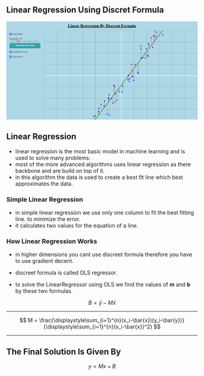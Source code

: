 ## Linear Regression Using Discret Formula
<img src="sample.png" alt='screenshot'/>

## Linear Regression

- linear regression is the most basic model in machine learning and is used to solve many problems.
- most of the more advanced algorithms uses linear regression as there backbone and are build on top of it.
- in this algorithm the data is used to create a best fit line which best approximates the data.

### Simple Linear Regression

- in simple linear regression we use only one column to fit the best fitting line. to minimize the error.
- it calculates two values for the equation of a line.

### How Linear Regression Works

- in higher dimensions you cant use discreet formula therefore you have to use gradient decent.
- discreet formula is called OLS regressor.

- to solve the LinearRegressor using OLS we find the values of **m** and **b** by these two formulas.

$$
B = \bar{y}-M\bar{x}
$$

<hr>

$$
M = \frac{\displaystyle\sum_{i=1}^{n}(x_i-\bar{x})(y_i-\bar{y})}{\displaystyle\sum_{i=1}^{n}(x_i-\bar{x})^2}
$$

<hr>

## The Final Solution Is Given By

$$
y=Mx+B
$$

